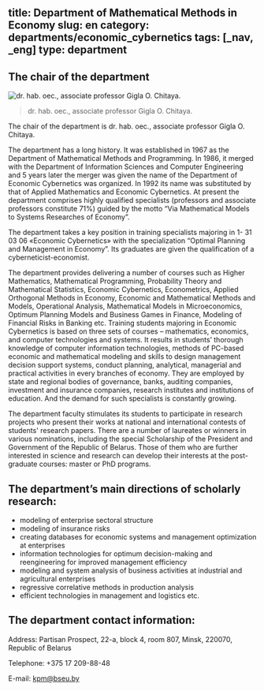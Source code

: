 title: Department of Mathematical Methods in Economy
slug: en
category: departments/economic_cybernetics
tags: [_nav, _eng]
type: department
---

The chair of the department
---------------------------

![dr. hab. oec., associate professor Gigla O.
  Chitaya.](/img/content/depts/economic_cybernetics.jpg)
>dr. hab. oec., associate professor Gigla O.
 Chitaya.

The chair of the department is dr. hab. oec., associate professor Gigla O.
Chitaya.

The department has a long history. It was established in 1967 as the Department
of Mathematical Methods and Programming. In 1986, it merged with the Department
of Information Sciences and Computer Engineering and 5 years later the merger was
given the name of the Department of Economic Cybernetics was organized. In 1992
its name was substituted by that of Applied Mathematics and Economic Cybernetics.
At present the department comprises highly qualified specialists (professors and
associate professors constitute 71%) guided by the motto “Via Mathematical Models
to Systems Researches of Economy”.

The department takes a key position in training specialists majoring in 1-
31 03 06 «Economic Cybernetics» with the specialization “Optimal Planning
and Management in Economy”. Its graduates are given the qualification of a
cyberneticist-economist.

The department provides delivering a number of courses such as Higher
Mathematics, Mathematical Programming, Probability Theory and Mathematical
Statistics, Economic Cybernetics, Econometrics, Applied Orthogonal Methods in
Economy, Economic and Mathematical Methods and Models, Operational Analysis,
Mathematical Models in Microeconomics, Optimum Planning Models and Business
Games in Finance, Modeling of Financial Risks in Banking etc.
Training students majoring in Economic Cybernetics is based on three sets
of courses – mathematics, economics, and computer technologies and systems. It
results in students’ thorough knowledge of computer information technologies,
methods of PC-based economic and mathematical modeling and skills to design
management decision support systems, conduct planning, analytical, managerial and
practical activities in every branches of economy. They are employed by state and
regional bodies of governance, banks, auditing companies, investment and insurance
companies, research institutes and institutions of education. And the demand for such
specialists is constantly growing.

The department faculty stimulates its students to participate in research projects
who present their works at national and international contests of students' research
papers. There are a number of laureates or winners in various nominations, including
the special Scholarship of the President and Government of the Republic of Belarus.
Those of them who are further interested in science and research can develop their
interests at the post-graduate courses: master or PhD programs.

The department’s main directions of scholarly research:
------------------------------------------------------

-	modeling of enterprise sectoral structure
-	modeling of insurance risks
-	creating databases for economic systems and management optimization at enterprises
-	information technologies for optimum decision-making and reengineering for improved management efficiency
-	modeling and system analysis of business activities at industrial and agricultural enterprises
-	regressive correlative methods in production analysis
-	efficient technologies in management and logistics etc.

The department contact information:
-----------------------------------

Address: Partisan Prospect, 22-a, block 4, room 807, Minsk, 220070, Republic of Belarus

Telephone: +375 17 209-88-48

E-mail: <kpm@bseu.by>

